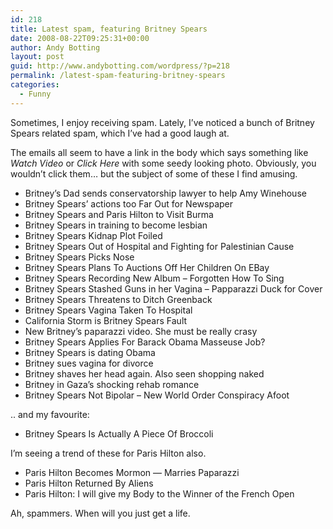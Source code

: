 ```yaml
---
id: 218
title: Latest spam, featuring Britney Spears
date: 2008-08-22T09:25:31+00:00
author: Andy Botting
layout: post
guid: http://www.andybotting.com/wordpress/?p=218
permalink: /latest-spam-featuring-britney-spears
categories:
  - Funny
---
```

Sometimes, I enjoy receiving spam. Lately, I&#8217;ve noticed a bunch of Britney Spears related spam, which I&#8217;ve had a good laugh at.

The emails all seem to have a link in the body which says something like _Watch Video_ or _Click Here_ with some seedy looking photo. Obviously, you wouldn&#8217;t click them&#8230; but the subject of some of these I find amusing.

  * Britney&#8217;s Dad sends conservatorship lawyer to help Amy Winehouse
  * Britney Spears&#8217; actions too Far Out for Newspaper
  * Britney Spears and Paris Hilton to Visit Burma
  * Britney Spears in training to become lesbian
  * Britney Spears Kidnap Plot Foiled
  * Britney Spears Out of Hospital and Fighting for Palestinian Cause
  * Britney Spears Picks Nose
  * Britney Spears Plans To Auctions Off Her Children On EBay
  * Britney Spears Recording New Album &#8211; Forgotten How To Sing
  * Britney Spears Stashed Guns in her Vagina &#8211; Papparazzi Duck for Cover
  * Britney Spears Threatens to Ditch Greenback
  * Britney Spears Vagina Taken To Hospital
  * California Storm is Britney Spears Fault
  * New Britney&#8217;s paparazzi video. She must be really crasy
  * Britney Spears Applies For Barack Obama Masseuse Job?
  * Britney Spears is dating Obama
  * Britney sues vagina for divorce
  * Britney shaves her head again. Also seen shopping naked
  * Britney in Gaza&#8217;s shocking rehab romance
  * Britney Spears Not Bipolar &#8211; New World Order Conspiracy Afoot

.. and my favourite:

  * Britney Spears Is Actually A Piece Of Broccoli

I&#8217;m seeing a trend of these for Paris Hilton also.

  * Paris Hilton Becomes Mormon &#8212; Marries Paparazzi
  * Paris Hilton Returned By Aliens
  * Paris Hilton: I will give my Body to the Winner of the French Open

Ah, spammers. When will you just get a life.